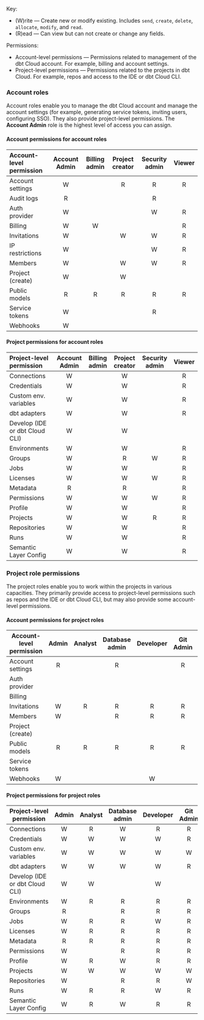 
Key:

* (W)rite &mdash; Create new or modify existing. Includes `send`, `create`, `delete`, `allocate`, `modify`, and `read`.
* (R)ead &mdash; Can view but can not create or change any fields.

Permissions: 

* Account-level permissions &mdash; Permissions related to management of the dbt Cloud account. For example, billing and account settings.
* Project-level permissions &mdash; Permissions related to the projects in dbt Cloud. For example, repos and access to the IDE or dbt Cloud CLI. 

### Account roles
Account roles enable you to manage the dbt Cloud account and manage the account settings (for example, generating service tokens, inviting users, configuring SSO). They also provide project-level permissions. The **Account Admin** role is the highest level of access you can assign.  

#### Account permissions for account roles

| Account-level permission| Account Admin | Billing admin | Project creator | Security admin | Viewer | 
|:-------------------------|:-------------:|:-------------:|:---------------:|:--------------:|:------:| 
| Account settings        |     W         |               |        R        |       R        |   R    |
| Audit logs              |     R         |               |                 |       R        |        |
| Auth provider           |     W         |               |                 |       W        |   R    |
| Billing                 |     W         |       W       |                 |                |   R    |
| Invitations             |     W         |               |        W        |       W        |   R    |
| IP restrictions         |     W         |               |                 |       W        |   R    |
| Members                 |     W         |               |        W        |       W        |   R    |
| Project (create)        |     W         |               |        W        |                |        |
| Public models           |     R         |       R       |        R        |       R        |   R    |
| Service tokens          |     W         |               |                 |       R        |        |
| Webhooks                |     W         |               |                 |                |        |

#### Project permissions for account roles

|Project-level permission | Account Admin | Billing admin | Project creator | Security admin | Viewer | 
|:-------------------------|:-------------:|:-------------:|:---------------:|:--------------:|:------:| 
| Connections             |       W       |               |       W         |                |   R    |
| Credentials             |       W       |               |       W         |                |   R    |
| Custom env. variables    |       W       |               |       W         |                |   R    |
| dbt adapters            |       W       |               |       W         |                |   R    |
| Develop (IDE or dbt Cloud CLI)           |       W       |               |       W         |                |        |
| Environments            |       W       |               |       W         |                |   R    |
| Groups                  |       W       |               |       R         |       W        |   R    |
| Jobs                    |       W       |               |       W         |                |   R    |
| Licenses                |       W       |               |       W         |       W        |   R    |
| Metadata                |       R       |               |       R         |                |   R    |
| Permissions             |       W       |               |       W         |       W        |   R    |
| Profile                 |       W       |               |       W         |                |   R    |
| Projects                |       W       |               |       W         |       R        |   R    |
| Repositories            |       W       |               |       W         |                |   R    |
| Runs                    |       W       |               |       W         |                |   R    |
| Semantic Layer Config   |    W          |               |       W         |                |   R    |


### Project role permissions

The project roles enable you to work within the projects in various capacities. They primarily provide access to project-level permissions such as repos and the IDE or dbt Cloud CLI, but may also provide some account-level permissions.

#### Account permissions for project roles

| Account-level permission | Admin | Analyst | Database admin | Developer | Git Admin | Job admin | Job viewer  | Metadata | Semantic Layer | Stakeholder | Team admin | Webhook |
|--------------------------|:-----:|:-------:|:--------------:|:---------:|:---------:|:---------:|:-----------:|:--------:|:--------------:|:-----------:|:----------:|:------:|  
| Account settings         |   R   |         |      R         |           |     R     |           |             |          |                |             |     R      |        |
| Auth provider            |       |         |                |           |           |           |             |          |                |             |            |        |
| Billing                  |       |         |                |           |           |           |             |          |                |             |            |        |
| Invitations              |   W   |    R    |      R         |    R      |     R     |     R     |      R      |          |                |      R      |     R      |        |
| Members                  |   W   |         |      R         |    R      |     R     |           |             |          |                |      R      |     R      |        |
| Project (create)         |       |         |                |           |           |           |             |          |                |             |            |        |
| Public models            |   R   |    R    |      R         |    R      |     R     |     R     |      R      |     R    |        R       |      R      |     R      |    R   |
| Service tokens           |       |         |                |           |           |           |             |          |                |             |            |        |
| Webhooks                 |   W   |         |                |    W      |           |           |             |          |                |             |            |    W   |

#### Project permissions for project roles

|Project-level permission  | Admin | Analyst | Database admin | Developer | Git Admin | Job admin | Job viewer  | Metadata | Semantic Layer | Stakeholder | Team admin | Webhook |
|--------------------------|:-----:|:-------:|:--------------:|:---------:|:---------:|:---------:|:-----------:|:--------:|:--------------:|:-----------:|:----------:|:------:|  
| Connections              |   W   |    R    |       W        |     R     |     R     |     R     |             |          |                |     R       |     R      |        |
| Credentials              |   W   |    W    |       W        |     W     |     R     |     W     |             |          |                |     R       |     R      |        |
| Custom env. variables     |  W    |    W    |       W        |     W     |     W     |     W     |      R      |          |                |     R       |     W      |        |
| dbt adapters             |   W   |    W    |       W        |     W     |     R     |     W     |             |          |                |     R       |     R      |        |
| Develop (IDE or dbt Cloud CLI)            |   W   |    W    |                |     W     |           |           |             |          |                |             |            |        |
| Environments             |   W   |    R    |       R        |     R     |     R     |     W     |      R      |          |                |     R       |     R      |        |
| Groups                   |   R   |         |       R        |     R     |     R     |           |             |          |                |     R       |     R      |        |
| Jobs                     |   W   |    R    |       R        |     W     |     R     |     W     |      R      |          |                |     R       |     R      |        |
| Licenses                 |   W   |    R    |       R        |     R     |     R     |     R     |      R      |          |                |             |     R      |        |
| Metadata                 |   R   |    R    |       R        |     R     |     R     |     R     |      R      |     R    |                |     R       |     R      |        |
| Permissions              |   W   |         |       R        |     R     |     R     |           |             |          |                |             |     W      |        |
| Profile                  |   W   |    R    |       W        |     R     |     R     |     R     |             |          |                |     R       |     R      |        |
| Projects                 |   W   |    W    |       W        |     W     |     W     |     R     |      R      |          |                |     R       |     W      |        |
| Repositories             |   W   |         |       R        |     R     |     W     |           |             |          |                |     R       |     R      |        |
| Runs                     |   W   |    R    |       R        |     W     |     R     |     W     |      R      |          |                |     R       |     R      |        |
| Semantic Layer Config    |   W   |    R    |       W        |     R     |     R     |     R     |             |          |        W       |     R       |     R      |        |
